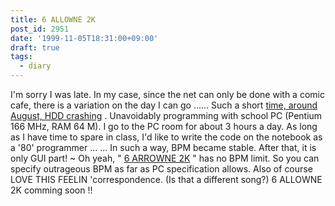 ```yaml
---
title: 6 ALLOWNE 2K
post_id: 2951
date: '1999-11-05T18:31:00+09:00'
draft: true
tags:
  - diary
---
```


I'm sorry I was late. In my case, since the net can only be done with a comic cafe, there is a variation on the day I can go ...... Such a short [time, around August, HDD crashing](https://danmaq.com/2933) . Unavoidably programming with school PC (Pentium 166 MHz, RAM 64 M). I go to the PC room for about 3 hours a day. As long as I have time to spare in class, I'd like to write the code on the notebook as a '80' programmer ... ... In such a way, BPM became stable. After that, it is only GUI part! ~ Oh yeah, " [6 ARROWNE 2K](https://danmaq.com/solo2k) " has no BPM limit. So you can specify outrageous BPM as far as PC specification allows. Also of course LOVE THIS FEELIN 'correspondence. (Is that a different song?) 6 ALLOWNE 2K comming soon !!
